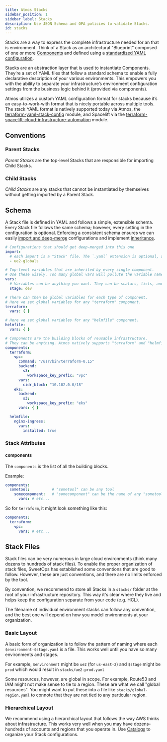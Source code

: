 ```yaml
---
title: Atmos Stacks
sidebar_position: 1
sidebar_label: Stacks
description: Use JSON Schema and OPA policies to validate Stacks.
id: stacks
---
```


Stacks are a way to express the complete infrastructure needed for an that is environment. Think of a Stack as an architectural "Blueprint" composed of one or more [Components](/core-concepts/components) and defined using a
[standardized YAML configuration](#schema).

Stacks are an abstraction layer that is used to instantiate Components. They’re a set of YAML files that follow a standard schema to enable a fully declarative description of your various environments. This empowers you with the ability to separate your infrastructure’s environment configuration settings from the business logic behind it (provided via components).

Atmos utilizes a custom YAML configuration format for stacks because it’s an easy-to-work-with format that is nicely portable across multiple tools. The stack YAML format is natively supported today via Atmos, the [terraform-yaml-stack-config](https://github.com/cloudposse/terraform-yaml-stack-config) module, and Spacelift via the
[terraform-spacelift-cloud-infrastructure-automation](https://github.com/cloudposse/terraform-spacelift-cloud-infrastructure-automation) module.

## Conventions

### Parent Stacks

*Parent Stacks* are the top-level Stacks that are responsible for importing Child Stacks.

### Child Stacks

*Child Stacks* are any stacks that cannot be instantiated by themselves without getting imported by a Parent Stack.

## Schema

A Stack file is defined in YAML and follows a simple, extensible schema. Every Stack file follows the same schema; however, every setting in the configuration is optional. Enforcing a consistent schema ensures we can easily [import and deep-merge](/core-concepts/stacks/imports) configurations and implement [inheritance](/core-concepts/components/component-inheritance).

```yaml
# Configurations that should get deep-merged into this one
import:
  # each import is a "Stack" file. The `.yaml` extension is optional, and we do not recommend using it.
  - ue2-globals

# Top-level variables that are inherited by every single component. 
# Use these wisely. Too many global vars will pollute the variable namespace.
vars:
  # Variables can be anything you want. They can be scalars, lists, and maps. Whatever is supported by YAML.
  stage: dev

# There can then be global variables for each type of component. 
# Here we set global variables for any "terraform" component.
terraform:
  vars: { }

# Here we set global variables for any "helmfile" component.
helmfile:
  vars: { }

# Components are the building blocks of reusable infrastructure.
# They can be anything. Atmos natively supports "terraform" and "helmfile".
components:
  terraform:
    vpc:
      command: "/usr/bin/terraform-0.15"
      backend:
        s3:
          workspace_key_prefix: "vpc"
      vars:
        cidr_block: "10.102.0.0/18"
    eks:
      backend:
        s3:
          workspace_key_prefix: "eks"
      vars: { }

  helmfile:
    nginx-ingress:
      vars:
        installed: true
```

### Stack Attributes

#### components

The `components` is the list of all the building blocks.

Example:

```yaml
components:
  sometool:          # "sometool" can be any tool
    somecomponent:   # "somecomponent" can be the name of any "sometool" component
      vars: # etc...
```

So for `terraform`, it might look something like this:

```yaml
components:
  terraform:
    vpc:
      vars: # etc...
```

## Stack Files

Stack files can be very numerous in large cloud environments (think many dozens to hundreds of stack files). To enable the proper organization of stack files, SweetOps has established some conventions that are good to follow. However, these are just conventions, and there are no limits enforced by the tool.

By convention, we recommend to store all Stacks in a `stacks/` folder at the root of your infrastructure repository. This way it's clear where they live and helps keep the configuration separate from your code (e.g. HCL).

The filename of individual environment stacks can follow any convention, and the best one will depend on how you model environments at your organization.

### Basic Layout

A basic form of organization is to follow the pattern of naming where each `$environment-$stage.yaml` is a file. This works well until you have so
many environments and stages.

For example, `$environment` might be `ue2` (for `us-east-2`) and `$stage` might be `prod` which would result in `stacks/ue2-prod.yaml`

Some resources, however, are global in scope. For example, Route53 and IAM might not make sense to tie to a region. These are what we call "global
resources". You might want to put these into a file like `stacks/global-region.yaml` to connote that they are not tied to any particular region.

### Hierarchical Layout

We recommend using a hierarchical layout that follows the way AWS thinks about infrastructure. This works very well when you may have dozens-hundreds of accounts and regions that you operate in. Use [Catalogs](/core-concepts/stacks/catalogs) to organize your Stack configurations.

